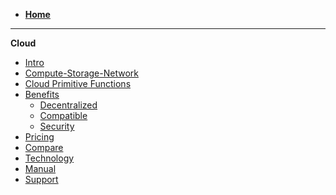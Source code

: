 - [**Home**](@threefold_home)
----------
**Cloud**
- [Intro](cloud_intro)
- [Compute-Storage-Network](cloud_products)
- [Cloud Primitive Functions](!@tfgrid_primitives)
- [Benefits](cloud_usp)
  - [Decentralized](usp_decentralized) 
  - [Compatible](usp_compatible) 
  - [Security](usp_secure)  
- [Pricing](https://manual.grid.tf/cloud/cloudunits_pricing.html)
- [Compare](!@cloud_compare_home)
- [Technology](@technology)
- [Manual](https://manual.grid.tf/)
- [Support](support)

<!-- - [Videos](@generic_video) -->
<!-- - [Definitions & Concepts](@definitions_concepts) -->
<!-- - [About](@about) -->
<!-- - [Grid3 Specs](@specs_tfgrid3_home) -->
  <!-- - [Architecture](@cloud_architecture) -->

